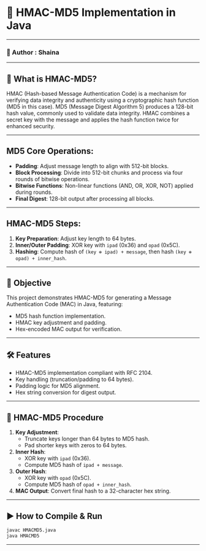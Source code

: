 # 🔐 HMAC-MD5 Implementation in Java

---

### 📌 Author  : Shaina  

---

## 🧠 What is HMAC-MD5?  
HMAC (Hash-based Message Authentication Code) is a mechanism for verifying data integrity and authenticity using a cryptographic hash function (MD5 in this case). MD5 (Message Digest Algorithm 5) produces a 128-bit hash value, commonly used to validate data integrity. HMAC combines a secret key with the message and applies the hash function twice for enhanced security.

---

## **MD5 Core Operations**:  
- **Padding**: Adjust message length to align with 512-bit blocks.  
- **Block Processing**: Divide into 512-bit chunks and process via four rounds of bitwise operations.  
- **Bitwise Functions**: Non-linear functions (AND, OR, XOR, NOT) applied during rounds.  
- **Final Digest**: 128-bit output after processing all blocks.

---

## **HMAC-MD5 Steps**:  
1. **Key Preparation**: Adjust key length to 64 bytes.  
2. **Inner/Outer Padding**: XOR key with `ipad` (0x36) and `opad` (0x5C).  
3. **Hashing**: Compute hash of `(key ⊕ ipad) + message`, then hash `(key ⊕ opad) + inner_hash`.

---

## 🎯 Objective  
This project demonstrates HMAC-MD5 for generating a Message Authentication Code (MAC) in Java, featuring:  
- MD5 hash function implementation.  
- HMAC key adjustment and padding.  
- Hex-encoded MAC output for verification.

---

## 🛠️ Features  
- HMAC-MD5 implementation compliant with RFC 2104.  
- Key handling (truncation/padding to 64 bytes).  
- Padding logic for MD5 alignment.  
- Hex string conversion for digest output.

---

## 🧪 HMAC-MD5 Procedure  
1. **Key Adjustment**:  
   - Truncate keys longer than 64 bytes to MD5 hash.  
   - Pad shorter keys with zeros to 64 bytes.  
2. **Inner Hash**:  
   - XOR key with `ipad` (0x36).  
   - Compute MD5 hash of `ipad + message`.  
3. **Outer Hash**:  
   - XOR key with `opad` (0x5C).  
   - Compute MD5 hash of `opad + inner_hash`.  
4. **MAC Output**: Convert final hash to a 32-character hex string.

---

## ▶️ How to Compile & Run  
```bash
javac HMACMD5.java
java HMACMD5
```

---
